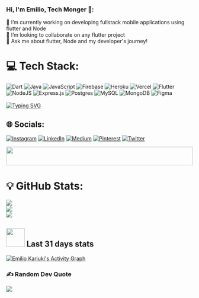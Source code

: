 ### Hi, I'm Emilio, Tech Monger 👋:

🔭 I’m currently working on developing fullstack mobile applications using flutter and Node <br>👯  I’m looking to collaborate on any flutter project<br>💬 Ask me about flutter, Node and my developer's journey!


# 💻 Tech Stack:
![Dart](https://img.shields.io/badge/dart-%230175C2.svg?style=for-the-badge&logo=dart&logoColor=white) ![Java](https://img.shields.io/badge/java-%23ED8B00.svg?style=for-the-badge&logo=java&logoColor=white) ![JavaScript](https://img.shields.io/badge/javascript-%23323330.svg?style=for-the-badge&logo=javascript&logoColor=%23F7DF1E) ![Firebase](https://img.shields.io/badge/firebase-%23039BE5.svg?style=for-the-badge&logo=firebase) ![Heroku](https://img.shields.io/badge/heroku-%23430098.svg?style=for-the-badge&logo=heroku&logoColor=white) ![Vercel](https://img.shields.io/badge/vercel-%23000000.svg?style=for-the-badge&logo=vercel&logoColor=white) ![Flutter](https://img.shields.io/badge/Flutter-%2302569B.svg?style=for-the-badge&logo=Flutter&logoColor=white) ![NodeJS](https://img.shields.io/badge/node.js-6DA55F?style=for-the-badge&logo=node.js&logoColor=white) ![Express.js](https://img.shields.io/badge/express.js-%23404d59.svg?style=for-the-badge&logo=express&logoColor=%2361DAFB) ![Postgres](https://img.shields.io/badge/postgres-%23316192.svg?style=for-the-badge&logo=postgresql&logoColor=white) ![MySQL](https://img.shields.io/badge/mysql-%2300f.svg?style=for-the-badge&logo=mysql&logoColor=white) ![MongoDB](https://img.shields.io/badge/MongoDB-%234ea94b.svg?style=for-the-badge&logo=mongodb&logoColor=white) 	![Figma](https://img.shields.io/badge/figma-%23F24E1E.svg?style=for-the-badge&logo=figma&logoColor=white)<br><br>
[![Typing SVG](https://readme-typing-svg.herokuapp.com?color=%2336BCF7&lines=Flutter+Developer;Firebase+Dart+Java+Prisma;Android%2C+Node+Developer;2%2B+years+of+experience+)](https://git.io/typing-svg)


## 🌐 Socials:
[![Instagram](https://img.shields.io/badge/Instagram-%23E4405F.svg?logo=Instagram&logoColor=white)](https://instagram.com/_emiliokariuki) [![LinkedIn](https://img.shields.io/badge/LinkedIn-%230077B5.svg?logo=linkedin&logoColor=white)](https://linkedin.com/in/emilio-kariuki) [![Medium](https://img.shields.io/badge/Medium-12100E?logo=medium&logoColor=white)](https://medium.com/@@emilio113kariuki) [![Pinterest](https://img.shields.io/badge/Pinterest-%23E60023.svg?logo=Pinterest&logoColor=white)](https://pinterest.com/@emilio113kariuki) [![Twitter](https://img.shields.io/badge/Twitter-%231DA1F2.svg?logo=Twitter&logoColor=white)](https://twitter.com/@EG_Kariuki) 




<!--Github Stats-->
<div align=center>
   <a href="https://github.com/emilio-kariuki">
   <img height=50 width=100% src="https://raw.githubusercontent.com/Semilio-kariuki/emilio-kariuki/ouput/divider.gif">
   </a>
</div>

# 💡 GitHub Stats:

![](https://github-readme-stats.vercel.app/api?username=emilio-kariuki&theme=darcula&hide_border=false&include_all_commits=true&count_private=true)<br/>
![](https://github-readme-streak-stats.herokuapp.com/?user=emilio-kariuki&theme=darcula&hide_border=false)<br/>
![](https://github-readme-stats.vercel.app/api/top-langs/?username=emilio-kariuki&theme=darcula&hide_border=false&include_all_commits=true&count_private=true&layout=compact)



<!-- <a href="https://github.com/emilio-kariuki/emilio-kariuki">
  <img align="center" src="https://github-readme-stats.vercel.app/api/top-langs/?username=emilio-kariuki&hide=java,html,Makefile,tex&title_color=36BCF7&text_color=c9cacc&icon_color=00FFFF&bg_color=1d1f21&langs_count=4" />
</a><br><br> -->






<!-- Commit Graph-->

## <img src="https://media.giphy.com/media/12oufCB0MyZ1Go/giphy.gif" width="50"> Last 31 days stats

<a href="https://github.com/ashutosh00710/github-readme-activity-graph"><img alt="Emilio Kariuki's Activity Graph" src="https://activity-graph.herokuapp.com/graph?username=emilio-kariuki&bg_color=1F222E&color=36BCF7&line=00FFFF&point=FFFFFF&hide_border=true" /></a>

### ✍️ Random Dev Quote
![](https://quotes-github-readme.vercel.app/api?type=horizontal&theme=radical)

